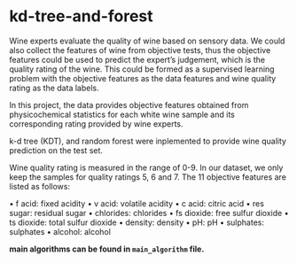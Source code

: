 # kd-tree-and-forest

Wine experts evaluate the quality of wine based on sensory data. We could also collect the features of wine from objective tests, thus the objective features could be used to predict the expert’s judgement, which is the quality rating of the wine. This could be formed as a supervised learning problem with the objective features as the data features and wine quality rating as the data labels.

In this project, the data provides objective features obtained from physicochemical statistics for each white wine sample and its corresponding rating provided by wine experts. 

k-d tree (KDT), and random forest were inplemented to provide wine quality prediction on the test set.

Wine quality rating is measured in the range of 0-9. In our dataset, we only keep the samples for quality ratings 5, 6 and 7. The 11 objective features are listed as follows:

• f acid: fixed acidity
• v acid: volatile acidity
• c acid: citric acid
• res sugar: residual sugar
• chlorides: chlorides
• fs dioxide: free sulfur dioxide 
• ts dioxide: total sulfur dioxide 
• density: density
• pH: pH
• sulphates: sulphates 
• alcohol: alcohol

__main algorithms can be found in `main_algorithm` file.__
